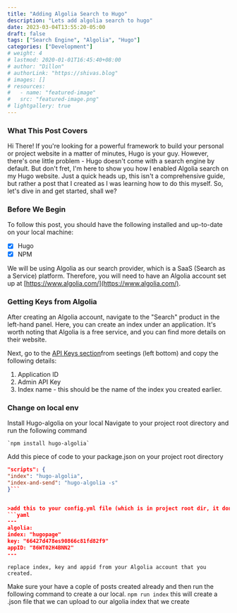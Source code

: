 ```yaml
---
title: "Adding Algolia Search to Hugo"
description: "Lets add algolia search to hugo"
date: 2023-03-04T13:55:20-05:00
draft: false
tags: ["Search Engine", "Algolia", "Hugo"]
categories: ["Development"]
# weight: 4
# lastmod: 2020-01-01T16:45:40+08:00
# author: "Dillon"
# authorLink: "https://shivas.blog"
# images: []
# resources:
#   - name: "featured-image"
#   src: "featured-image.png"
# lightgallery: true
---
```

### What This Post Covers
Hi There! If you're looking for a powerful framework to build your personal or project website in a matter of minutes, Hugo is your guy. However, there's one little problem - Hugo doesn't come with a search engine by default. But don't fret, I'm here to show you how I enabled Algolia search on my Hugo website. Just a quick heads up, this isn't a comprehensive guide, but rather a post that I created as I was learning how to do this myself. So, let's dive in and get started, shall we?

### Before We Begin
To follow this post, you should have the following installed and up-to-date on your local machine:

- [x] Hugo
- [x] NPM

We will be using Algolia as our search provider, which is a SaaS (Search as a Service) platform. Therefore, you will need to have an Algolia account set up at [https://www.algolia.com/](https://www.algolia.com/).


### Getting Keys from Algolia
After creating an Algolia account, navigate to the "Search" product in the left-hand panel. Here, you can create an index under an application. It's worth noting that Algolia is a free service, and you can find more details on their website.

Next, go to the [API Keys section](https://www.algolia.com/account/api-keys/)from seetings (left bottom) and copy the following details:

1.  Application ID
2.  Admin API Key
3.  Index name - this should be the name of the index you created earlier.

### Change on local env
Install Hugo-algolia on your local
 Navigate to your project root directory and run the following command
 
	`npm install hugo-algolia`

Add this piece of code to your package.json on your project root directory
```json
"scripts": {
"index": "hugo-algolia",
"index-and-send": "hugo-algolia -s"
}```


>add this to your config.yml file (which is in project root dir, it don't exist create one) -
```yaml
---
algolia:
index: "hugopage"
key: "66427d478es90866c81fd82f9"
appID: "86WT02H4BNN2"
---
```
	replace index, key and appid from your Algolia account that you created.

Make sure your have a cople of posts created already and then run the following command to create a our local.
	`npm run index`
	this will create a .json file that we can upload to our algolia index that we create


